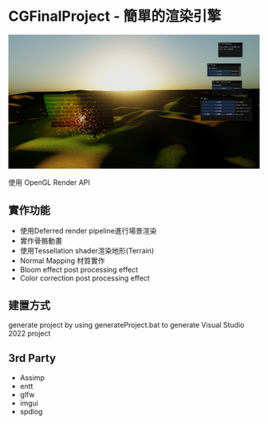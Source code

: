 # CGFinalProject - 簡單的渲染引擎

<p align="center"> 
    <img src="previewImage.png" alt="Preview Image">
</p>

使用 OpenGL Render API

## 實作功能

 - 使用Deferred render pipeline進行場景渲染
 - 實作骨骼動畫
 - 使用Tessellation shader渲染地形(Terrain)
 - Normal Mapping 材質實作
 - Bloom effect post processing effect
 - Color correction post processing effect

## 建置方式

generate project by using generateProject.bat to generate Visual Studio 2022 project

## 3rd Party
 - Assimp
 - entt
 - glfw
 - imgui
 - spdlog